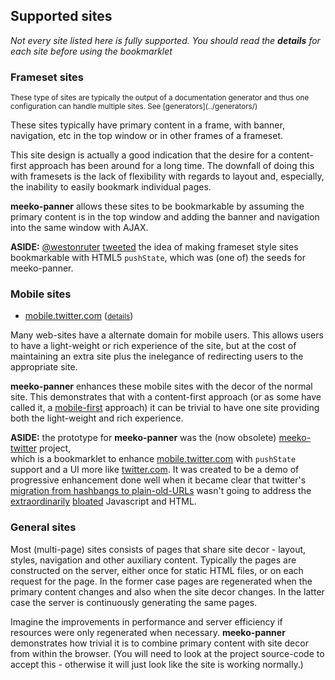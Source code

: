 Supported sites
---------------

*Not every site listed here is fully supported. You should read the **details** for each site before using the bookmarklet*

### Frameset sites

<small>
These type of sites are typically the output of a documentation generator 
and thus one configuration can handle multiple sites.
See [generators](../generators/)
</small>

These sites typically have primary content in a frame, with banner, navigation, etc
in the top window or in other frames of a frameset.

This site design is actually a good indication that the desire for
a content-first approach has been around for a long time.
The downfall of doing this with framesets is the lack of flexibility
with regards to layout and, especially, the inability to easily bookmark individual pages. 

**meeko-panner** allows these sites to be bookmarkable by assuming the
primary content is in the top window and adding the banner and navigation
into the same window with AJAX. 

<b>ASIDE:</b> [@westonruter](http://twitter.com/westonruter) [tweeted](https://twitter.com/westonruter/status/197650657501659137)
the idea of making frameset style sites bookmarkable with HTML5 `pushState`,
which was (one of) the seeds for meeko-panner.  


### Mobile sites

- [mobile.twitter.com](http://mobile.twitter.com) (<small>[details](mobile.twitter.com/)</small>)

Many web-sites have a alternate domain for mobile users.
This allows users to have a light-weight or rich experience of the site,
but at the cost of maintaining an extra site plus 
the inelegance of redirecting users to the appropriate site. 

**meeko-panner** enhances these mobile sites with the decor of the normal site. 
This demonstrates that with a content-first approach
(or as some have called it, a [mobile-first](http://www.lukew.com/ff/entry.asp?933) approach)
it can be trivial to have one site providing both the light-weight and rich experience. 

<b>ASIDE:</b> the prototype for **meeko-panner** was the
(now obsolete) [meeko-twitter](http://dist.meekostuff.net/meeko-twitter/) project,  
which is a bookmarklet to enhance [mobile.twitter.com](http://mobile.twitter.com) with `pushState` support and a UI more like [twitter.com](http://twitter.com). 
It was created to be a demo of progressive enhancement done well when it became clear that twitter's
[migration from hashbangs to plain-old-URLs](http://engineering.twitter.com/2012/05/improving-performance-on-twittercom.html)
wasn't going to address the [extraordinarily](http://mike.teczno.com/notes/bandwidth.html)
[bloated](http://www.meekostuff.net/blog/Twitter-without-Hashbangs/) Javascript and HTML.


### General sites

<script type="text/markdown">
- [api.jquery.com](http://api.jquery.com) (<small>[details](api.jquery.com/)</small>)
- [mootools.net](http://mootools.net) (<small>[details](mootools.net/)</small>)
- [adactio.com](http://adactio.com) (<small>[details](adactio.com/)</small>)
- [www.quirksmode.org](http://www.quirksmode.org) (<small>[details](www.quirksmode.org/)</small>)
</script>

Most (multi-page) sites consists of pages that share site decor - layout, styles, navigation and other auxiliary content.
Typically the pages are constructed on the server, either once for static HTML files,
or on each request for the page. 
In the former case pages are regenerated when the primary content changes and also when the site decor changes.
In the latter case the server is continuously generating the same pages. 

Imagine the improvements in performance and server efficiency if resources were only regenerated when necessary. 
**meeko-panner** demonstrates how trivial it is to combine primary content with 
site decor from within the browser.
(You will need to look at the project source-code to accept this -
otherwise it will just look like the site is working normally.)


